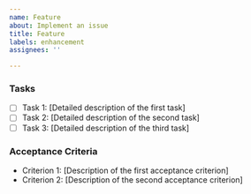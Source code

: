 ```yaml
---
name: Feature
about: Implement an issue
title: Feature
labels: enhancement
assignees: ''

---
```


### Tasks

- [ ] Task 1: [Detailed description of the first task]
- [ ] Task 2: [Detailed description of the second task]
- [ ] Task 3: [Detailed description of the third task]

### Acceptance Criteria

- Criterion 1: [Description of the first acceptance criterion]
- Criterion 2: [Description of the second acceptance criterion]
